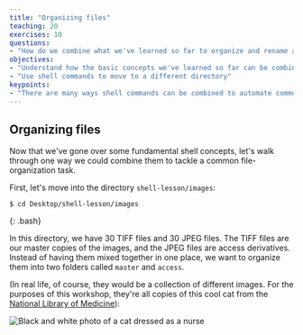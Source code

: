 ```yaml
---
title: "Organizing files"
teaching: 20
exercises: 10
questions:
- "How do we combine what we've learned so far to organize and rename a group of files?"
objectives:
- "Understand how the basic concepts we've learned so far can be combined and applied."
- "Use shell commands to move to a different directory"
keypoints:
- "There are many ways shell commands can be combined to automate common file management tasks."
---
```

## Organizing files

Now that we've gone over some fundamental shell concepts, let's walk through one way we could combine them to tackle a common file-organization task.

First, let's move into the directory `shell-lesson/images`:
~~~
$ cd Desktop/shell-lesson/images
~~~
{: .bash}

In this directory, we have 30 TIFF files and 30 JPEG files. The TIFF files are our master copies of the images, and the JPEG files are access derivatives. Instead of having them mixed together in one place, we want to organize them into two folders called `master` and `access`.

(In real life, of course, they would be a collection of different images. For the purposes of this workshop, they're all copies of this cool cat from the [National Library of Medicine](https://collections.nlm.nih.gov/catalog/nlm:nlmuid-101611398-img)):

![Black and white photo of a cat dressed as a nurse](assets/img/nlm_nlmuid-101611398-img_001.jpg")
